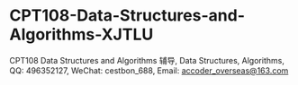 # CPT108-Data-Structures-and-Algorithms-XJTLU
CPT108 Data Structures and Algorithms 辅导, Data Structures, Algorithms, QQ: 496352127, WeChat: cestbon_688, Email: accoder_overseas@163.com
